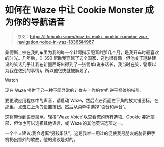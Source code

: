 # 如何在 Waze 中让 Cookie Monster 成为你的导航语音

> 原文：<https://lifehacker.com/how-to-make-cookie-monster-your-navigation-voice-in-waz-1836584967>

桑德斯上校在我的车里为我的每一个转弯指示配音的那几个月，是我开车时最喜欢的时光。几年后，C-390 帮助我穿越了这个国家，这也很有趣，但他关于道路建设的笑话几乎让我在新墨西哥州得到了一张罚单(说来话长，我当时在笑，警察以为我在做别的事情)，所以他很快就被解雇了。

Watch

现在 Waze 提供了另一种不同寻常的让你去工作的方式:饼干怪兽的指引。

要更改应用程序中的声音，请启动 Waze，然后点击页面左下角的放大镜图标。在那里，点击左上角的设置按钮，然后从菜单中选择“语音和声音”。

这将带你到语音菜单。轻按“Waze Voice”以查看您的所有选项。Cookie 接近顶部，但你也可以选择其他语言，或 Waze 的其他英语选项之一。

一个个人建议:我会远离“男孩乐队”，这是我唯一用过的促使我男朋友威胁要把手机扔出窗外的歌曲。他的建议是对的。
